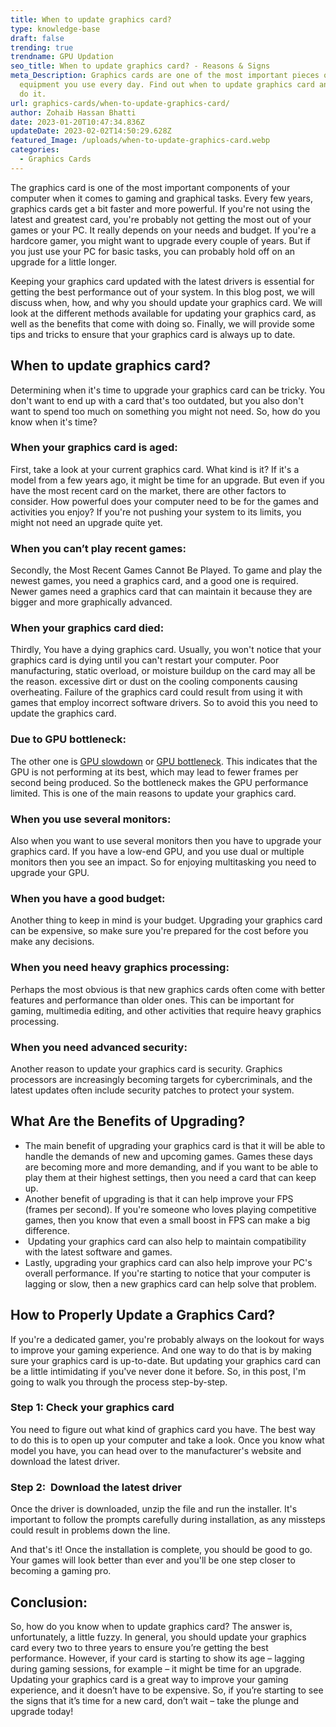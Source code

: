 ```yaml
---
title: When to update graphics card?
type: knowledge-base
draft: false
trending: true
trendname: GPU Updation
seo_title: When to update graphics card? - Reasons & Signs
meta_Description: Graphics cards are one of the most important pieces of
  equipment you use every day. Find out when to update graphics card and how to
  do it.
url: graphics-cards/when-to-update-graphics-card/
author: Zohaib Hassan Bhatti
date: 2023-01-20T10:47:34.836Z
updateDate: 2023-02-02T14:50:29.628Z
featured_Image: /uploads/when-to-update-graphics-card.webp
categories:
  - Graphics Cards
---
```

The graphics card is one of the most important components of your computer when it comes to gaming and graphical tasks. Every few years, graphics cards get a bit faster and more powerful. If you're not using the latest and greatest card, you're probably not getting the most out of your games or your PC. It really depends on your needs and budget. If you're a hardcore gamer, you might want to upgrade every couple of years. But if you just use your PC for basic tasks, you can probably hold off on an upgrade for a little longer.

Keeping your graphics card updated with the latest drivers is essential for getting the best performance out of your system. In this blog post, we will discuss when, how, and why you should update your graphics card. We will look at the different methods available for updating your graphics card, as well as the benefits that come with doing so. Finally, we will provide some tips and tricks to ensure that your graphics card is always up to date.

## When to update graphics card?

Determining when it's time to upgrade your graphics card can be tricky. You don't want to end up with a card that's too outdated, but you also don't want to spend too much on something you might not need. So, how do you know when it's time?

### When your graphics card is aged:

First, take a look at your current graphics card. What kind is it? If it's a model from a few years ago, it might be time for an upgrade. But even if you have the most recent card on the market, there are other factors to consider. How powerful does your computer need to be for the games and activities you enjoy? If you're not pushing your system to its limits, you might not need an upgrade quite yet. 

### When you can’t play recent games:

Secondly, the Most Recent Games Cannot Be Played. To game and play the newest games, you need a graphics card, and a good one is required. Newer games need a graphics card that can maintain it because they are bigger and more graphically advanced.

### When your graphics card died:

Thirdly, You have a dying graphics card. Usually, you won't notice that your graphics card is dying until you can't restart your computer. Poor manufacturing, static overload, or moisture buildup on the card may all be the reason. excessive dirt or dust on the cooling components causing overheating. Failure of the graphics card could result from using it with games that employ incorrect software drivers. So to avoid this you need to update the graphics card.

### Due to GPU bottleneck:

The other one is [GPU slowdown](https://pcideaz.com/graphics-cards/can-graphics-card-slow-down-computer/) or [GPU bottleneck](https://pcideaz.com/motherboards/can-motherboard-bottleneck-gpu/). This indicates that the GPU is not performing at its best, which may lead to fewer frames per second being produced. So the bottleneck makes the GPU performance limited. This is one of the main reasons to update your graphics card.

### When you use several monitors: 

Also when you want to use several monitors then you have to upgrade your graphics card. If you have a low-end GPU, and you use dual or multiple monitors then you see an impact. So for enjoying multitasking you need to upgrade your GPU.

### When you have a good budget:

Another thing to keep in mind is your budget. Upgrading your graphics card can be expensive, so make sure you're prepared for the cost before you make any decisions.

### When you need heavy graphics processing:

Perhaps the most obvious is that new graphics cards often come with better features and performance than older ones. This can be important for gaming, multimedia editing, and other activities that require heavy graphics processing.

### When you need advanced security:

Another reason to update your graphics card is security. Graphics processors are increasingly becoming targets for cybercriminals, and the latest updates often include security patches to protect your system.

## What Are the Benefits of Upgrading?

* The main benefit of upgrading your graphics card is that it will be able to handle the demands of new and upcoming games. Games these days are becoming more and more demanding, and if you want to be able to play them at their highest settings, then you need a card that can keep up.
* Another benefit of upgrading is that it can help improve your FPS (frames per second). If you're someone who loves playing competitive games, then you know that even a small boost in FPS can make a big difference.
*  Updating your graphics card can also help to maintain compatibility with the latest software and games.
* Lastly, upgrading your graphics card can also help improve your PC's overall performance. If you're starting to notice that your computer is lagging or slow, then a new graphics card can help solve that problem.

## How to Properly Update a Graphics Card?

If you're a dedicated gamer, you're probably always on the lookout for ways to improve your gaming experience. And one way to do that is by making sure your graphics card is up-to-date. But updating your graphics card can be a little intimidating if you've never done it before. So, in this post, I'm going to walk you through the process step-by-step.

### Step 1: Check your graphics card

You need to figure out what kind of graphics card you have. The best way to do this is to open up your computer and take a look. Once you know what model you have, you can head over to the manufacturer's website and download the latest driver.

### Step 2:  Download the latest driver

Once the driver is downloaded, unzip the file and run the installer. It's important to follow the prompts carefully during installation, as any missteps could result in problems down the line.

And that's it! Once the installation is complete, you should be good to go. Your games will look better than ever and you'll be one step closer to becoming a gaming pro.

## Conclusion:

So, how do you know when to update graphics card? The answer is, unfortunately, a little fuzzy. In general, you should update your graphics card every two to three years to ensure you’re getting the best performance. However, if your card is starting to show its age – lagging during gaming sessions, for example – it might be time for an upgrade. Updating your graphics card is a great way to improve your gaming experience, and it doesn’t have to be expensive. So, if you’re starting to see the signs that it’s time for a new card, don’t wait – take the plunge and upgrade today!